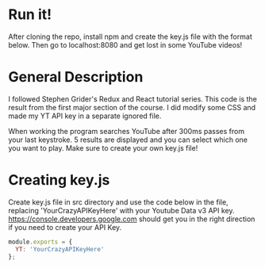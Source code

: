 # Run it!
After cloning the repo, install npm and create the key.js file with the format below. Then go to localhost:8080 and get lost in some YouTube videos!

# General Description
I followed Stephen Grider's Redux and React tutorial series. This code is the result from the first major section of the course. I did modify some CSS and made my YT API key in a separate ignored file.

When working the program searches YouTube after 300ms passes from your last keystroke. 5 results are displayed and  you can select which one you want to play. Make sure to create your own key.js file!

# Creating key.js
Create key.js file in src directory and use the code below in the file, replacing 'YourCrazyAPIKeyHere' with your Youtube Data v3 API key. https://console.developers.google.com should get you in the right direction if you need to create your API Key.

```js
module.exports = {
  YT: 'YourCrazyAPIKeyHere'
};
```



